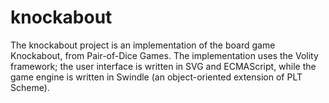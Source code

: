 # knockabout

The knockabout project is an implementation of the board game Knockabout, from Pair-of-Dice Games. The implementation uses the Volity framework; the user interface is written in SVG and ECMAScript, while the game engine is written in Swindle (an object-oriented extension of PLT Scheme).
